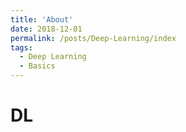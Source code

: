 ```yaml
---
title: 'About'
date: 2018-12-01
permalink: /posts/Deep-Learning/index
tags:
  - Deep Learning
  - Basics
---
```


# DL
